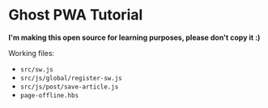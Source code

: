 # Ghost PWA Tutorial

**I'm making this open source for learning purposes, please don't copy it :)**


Working files:
- `src/sw.js`
- `src/js/global/register-sw.js`
- `src/js/post/save-article.js`
- `page-offline.hbs`

